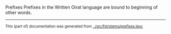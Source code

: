 Prefixes
Prefixes in the Written Oirat language are bound to beginning of other words.



* * *
<small>This (part of) documentation was generated from [../src/fst/stems/prefixes.lexc](http://github.com/giellalt/lang-xwo/blob/main/../src/fst/stems/prefixes.lexc)</small>